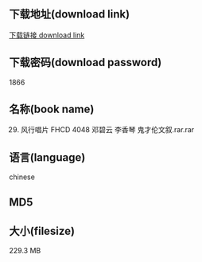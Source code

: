## 下载地址(download link)
[下载链接 download link](https://voluble-croquembouche-d321dc.netlify.app/?s=29.+%E9%A3%8E%E8%A1%8C%E5%94%B1%E7%89%87+FHCD+4048+%E9%82%93%E7%A2%A7%E4%BA%91+%E6%9D%8E%E9%A6%99%E7%90%B4+%E9%AC%BC%E6%89%8D%E4%BC%A6%E6%96%87%E5%8F%99.rar)

## 下载密码(download password)
1866

## 名称(book name)
29. 风行唱片 FHCD 4048 邓碧云 李香琴 鬼才伦文叙.rar.rar

## 语言(language)
chinese

## MD5


## 大小(filesize)
229.3 MB
